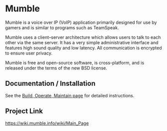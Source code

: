 # Mumble
Mumble is a voice over IP (VoIP) application primarily designed for use by gamers and is similar to programs such as TeamSpeak.

Mumble uses a client–server architecture which allows users to talk to each other via the same server. It has a very simple administrative interface and features high sound quality and low latency. All communication is encrypted to ensure user privacy.

Mumble is free and open-source software, is cross-platform, and is released under the terms of the new BSD license.

## Documentation / Installation
See the [Build, Operate, Maintain page](build_operate_maintain.md) for detailed instructions.  

## Project Link
https://wiki.mumble.info/wiki/Main_Page
